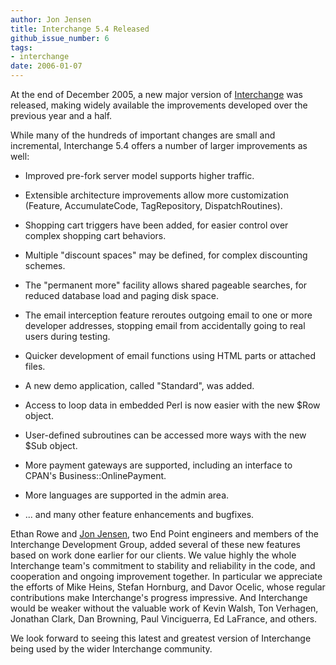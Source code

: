 ```yaml
---
author: Jon Jensen
title: Interchange 5.4 Released
github_issue_number: 6
tags:
- interchange
date: 2006-01-07
---
```


At the end of December 2005, a new major version of [Interchange](/expertise/perl-interchange/) was released, making widely available the improvements developed over the previous year and a half.

While many of the hundreds of important changes are small and incremental, Interchange 5.4 offers a number of larger improvements as well:

- Improved pre-fork server model supports higher traffic.

- Extensible architecture improvements allow more customization (Feature, AccumulateCode, TagRepository, DispatchRoutines).

- Shopping cart triggers have been added, for easier control over complex shopping cart behaviors.

- Multiple "discount spaces" may be defined, for complex discounting schemes.

- The "permanent more" facility allows shared pageable searches, for reduced database load and paging disk space.

- The email interception feature reroutes outgoing email to one or more developer addresses, stopping email from accidentally going to real users during testing.

- Quicker development of email functions using HTML parts or attached files.

- A new demo application, called "Standard", was added.

- Access to loop data in embedded Perl is now easier with the new $Row object.

- User-defined subroutines can be accessed more ways with the new $Sub object.

- More payment gateways are supported, including an interface to CPAN's Business::OnlinePayment.

- More languages are supported in the admin area.

- ... and many other feature enhancements and bugfixes.

Ethan Rowe and [Jon Jensen](/team/jon-jensen/), two End Point engineers and members of the Interchange Development Group, added several of these new features based on work done earlier for our clients. We value highly the whole Interchange team's commitment to stability and reliability in the code, and cooperation and ongoing improvement together. In particular we appreciate the efforts of Mike Heins, Stefan Hornburg, and Davor Ocelic, whose regular contributions make Interchange's progress impressive. And Interchange would be weaker without the valuable work of Kevin Walsh, Ton Verhagen, Jonathan Clark, Dan Browning, Paul Vinciguerra, Ed LaFrance, and others.

We look forward to seeing this latest and greatest version of Interchange being used by the wider Interchange community.
